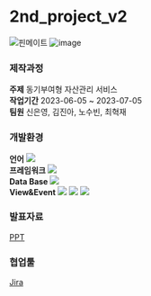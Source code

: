 # 2nd_project_v2
![핀메이트](https://github.com/PHP-506-Money/2nd_project_v2/assets/126547900/8eaeb02c-747f-40c8-9ed9-f12070bfe5b5)
![image](https://github.com/PHP-506-Money/2nd_project_v2/assets/126547900/c6f7ba59-70d0-4147-a5c3-d6f89b2d4d3b)

### 제작과정
__주제__ 동기부여형 자산관리 서비스<br>
__작업기간__ 2023-06-05 ~ 2023-07-05<br>
__팀원__ 신은영, 김진아, 노수빈, 최혁재<br>

### 개발환경
__언어__ <img src="https://img.shields.io/badge/PHP-777BB4?style=flat-square&logo=php&logoColor=white"/><br>
__프레임워크__  <img src="https://img.shields.io/badge/Laravel-v9-orange?style=flat-square&logo=laravel&logoColor=white"><br>
__Data Base__  <img src="https://img.shields.io/badge/MariaDB-003545?style=flat-square&logo=mariaDB&logoColor=white"/><br>
__View&Event__  <img src="https://img.shields.io/badge/HTML5-E34F26?style=flat-square&logo=html5&logoColor=white"/> <img src="https://img.shields.io/badge/CSS3-1572B6?style=flat-square&logo=css3&logoColor=white"/> <img src="https://img.shields.io/badge/javascript-F7DF1E?style=for-the-badge&logo=javascript&logoColor=black"><br>

### 발표자료
[PPT](https://www.canva.com/design/DAFnEcnBGaU/K_kCQ6fQAn2AzgaaI5ULEA/edit?utm_content=DAFnEcnBGaU&utm_campaign=designshare&utm_medium=link2&utm_source=sharebutton)

### 협업툴
[Jira](https://php-506-money.atlassian.net/jira/software/projects/MON/boards/2/timeline?shared=&atlOrigin=eyJpIjoiNzhkMDA0OWI4YmVkNGQ3ZThiMWU1Mzg4OWRmZGI3MTciLCJwIjoiaiJ9)
